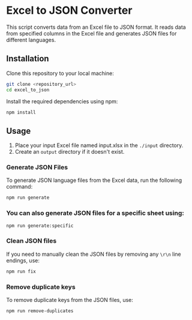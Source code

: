 # Excel to JSON Converter

This script converts data from an Excel file to JSON format. It reads data from specified columns in the Excel file and generates JSON files for different languages.

## Installation

Clone this repository to your local machine:
```bash
git clone <repository_url>
cd excel_to_json
```

Install the required dependencies using npm:
```bash
npm install
```
## Usage

1. Place your input Excel file named input.xlsx in the `./input` directory.
2. Create an `output` directory if it doesn't exist.

### Generate JSON Files

To generate JSON language files from the Excel data, run the following command:
```bash
npm run generate
```

### You can also generate JSON files for a specific sheet using:
```bash
npm run generate:specific
```

### Clean JSON files
If you need to manually clean the JSON files by removing any `\r\n` line endings, use:
```bash
npm run fix
```

### Remove duplicate keys
To remove duplicate keys from the JSON files, use:
```bash
npm run remove-duplicates
```